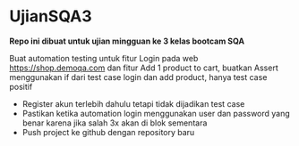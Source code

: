 # UjianSQA3
**Repo ini dibuat untuk ujian mingguan ke 3 kelas bootcam SQA**

Buat automation testing untuk fitur Login pada web https://shop.demoqa.com dan fitur Add 1 product to cart, buatkan Assert menggunakan if dari test case login dan add product, hanya test case positif

- Register akun terlebih dahulu tetapi tidak dijadikan test case
- Pastikan ketika automation login menggunakan user dan password yang benar karena jika salah 3x akan di blok sementara
- Push project ke github dengan repository baru


